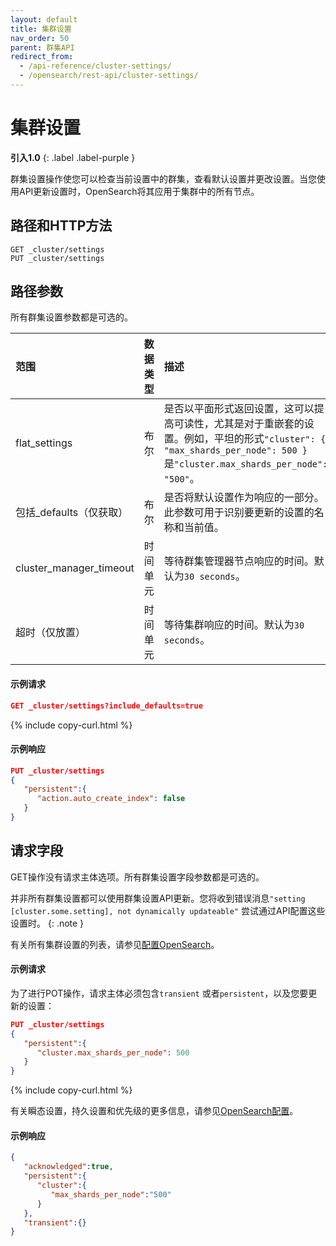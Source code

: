 ```yaml
---
layout: default
title: 集群设置
nav_order: 50
parent: 群集API
redirect_from:
  - /api-reference/cluster-settings/
  - /opensearch/rest-api/cluster-settings/
---
```


# 集群设置
**引入1.0**
{: .label .label-purple }

群集设置操作使您可以检查当前设置中的群集，查看默认设置并更改设置。当您使用API更新设置时，OpenSearch将其应用于集群中的所有节点。

## 路径和HTTP方法

```
GET _cluster/settings
PUT _cluster/settings
```

## 路径参数

所有群集设置参数都是可选的。

范围| 数据类型| 描述
:--- | :--- | :---
flat_settings| 布尔| 是否以平面形式返回设置，这可以提高可读性，尤其是对于重嵌套的设置。例如，平坦的形式`"cluster": { "max_shards_per_node": 500 }` 是`"cluster.max_shards_per_node": "500"`。
包括_defaults（仅获取）| 布尔| 是否将默认设置作为响应的一部分。此参数可用于识别要更新的设置的名称和当前值。
cluster_manager_timeout| 时间单元| 等待群集管理器节点响应的时间。默认为`30 seconds`。
超时（仅放置）| 时间单元| 等待集群响应的时间。默认为`30 seconds`。


#### 示例请求

```json
GET _cluster/settings?include_defaults=true
```
{% include copy-curl.html %}

#### 示例响应

```json
PUT _cluster/settings
{
   "persistent":{
      "action.auto_create_index": false
   }
}
```

## 请求字段

GET操作没有请求主体选项。所有群集设置字段参数都是可选的。

并非所有群集设置都可以使用群集设置API更新。您将收到错误消息`"setting [cluster.some.setting], not dynamically updateable"` 尝试通过API配置这些设置时。
{: .note }

有关所有集群设置的列表，请参见[配置OpenSearch]({{site.url}}{{site.baseurl}}/install-and-configure/configuring-opensearch/index/)。

#### 示例请求

为了进行POT操作，请求主体必须包含`transient` 或者`persistent`，以及您要更新的设置：

```json
PUT _cluster/settings
{
   "persistent":{
      "cluster.max_shards_per_node": 500
   }
}
```
{% include copy-curl.html %}

有关瞬态设置，持久设置和优先级的更多信息，请参见[OpenSearch配置]({{site.url}}{{site.baseurl}}/install-and-configure/configuring-opensearch/)。

#### 示例响应

```json
{
   "acknowledged":true,
   "persistent":{
      "cluster":{
         "max_shards_per_node":"500"
      }
   },
   "transient":{}
}
```

